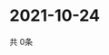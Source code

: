 # 2021-10-24
  共 0条

  <!-- BEGIN -->
  <!-- 最后更新时间Sun Oct 24 2021 17:09:29 GMT+0000 (Coordinated Universal Time) -->
  
  <!-- END -->
  
  